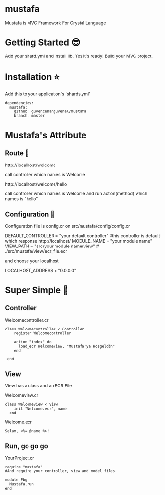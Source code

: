 # mustafa

Mustafa is MVC Framework For Crystal Language

# Getting Started :sunglasses:

Add your shard.yml and install lib. Yes it's ready! Build your MVC project.

# Installation :star:

Add this to your application's 'shards.yml'

```
dependencies:
  mustafa:
    github: guvencenanguvenal/mustafa
    branch: master
```

# Mustafa's Attribute

## Route :rocket:

http://localhost/welcome

call controller which names is Welcome

http://localhost/welcome/hello

call controller which names is Welcome and run action(method) which names is "hello"


 ## Configuration :mag_right:

Configuration file is config.cr on src/mustafa/config/config.cr

DEFAULT_CONTROLLER = "your default controller" #this controller is default which response http://localhost/ 
MODULE_NAME = "your module name"
VIEW_PATH = "src/your module name/view" # ./src/mustafa/view/ecr_file.ecr

and choose your localhost

LOCALHOST_ADDRESS = "0.0.0.0"

# Super Simple :checkered_flag:

## Controller

Welcomecontroller.cr
```
class Welcomecontroller < Controller
    register Welcomecontroller

    action "index" do
      load_ecr Welcomeview, "Mustafa'ya Hosgeldin"
    end

 end
```

## View

View has a class and an ECR File

Welcomeview.cr
```
class Welcomeview < View
    init "Welcome.ecr", name
  end
```
Welcome.ecr
```
Selam, <%= @name %>!
```

## Run, go go go

YourProject.cr
```
require "mustafa"
#And require your controller, view and model files

module Pbg
  Mustafa.run
end
```

